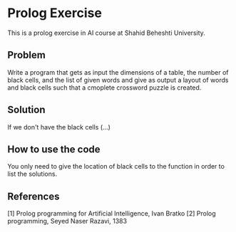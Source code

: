 # Prolog Exercise
This is a prolog exercise in AI course at Shahid Beheshti University.

## Problem
Write a program that gets as input the dimensions of a table, the number of black cells, and the list of given words and give as output a layout of words and black cells such that a cmoplete crossword puzzle is created.

## Solution
If we don't have the black cells (...)

## How to use the code
You only need to give the location of black cells to the function in order to list the solutions.

## References
[1] Prolog programming for Artificial Intelligence, Ivan Bratko
[2] Prolog programming, Seyed Naser Razavi, 1383
